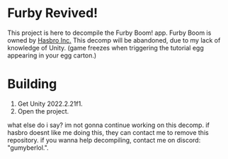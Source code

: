 # Furby Revived!
This project is here to decompile the Furby Boom! app.
Furby Boom is owned by [Hasbro Inc.](https://corporate.hasbro.com/en-us)
This decomp will be abandoned, due to my lack of knowledge of Unity. (game freezes when triggering the tutorial egg appearing in your egg carton.)

# Building

1. Get Unity 2022.2.21f1.
2. Open the project.


what else do i say? im not gonna continue working on this decomp.
if hasbro doesnt like me doing this, they can contact me to remove this repository.
if you wanna help decompiling, contact me on discord: "gumyberlol.".

